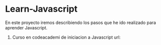 # Learn-Javascript

En este proyecto iremos describiendo los pasos que he ido realizado para aprender Javascript.


1. Curso en codeacademi de iniciacion a Javascript
url:
